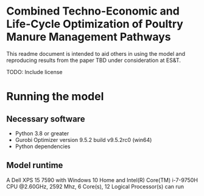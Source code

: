 # Combined Techno-Economic and Life-Cycle Optimization of Poultry Manure Management Pathways

This readme document is intended to aid others in using the model and reproducing results from the paper TBD under consideration at ES&T.

TODO: Include license

# Running the model
## Necessary software

 - Python 3.8 or greater
 - Gurobi Optimizer version 9.5.2 build v9.5.2rc0 (win64)
 - Python dependencies

## Model runtime

A Dell XPS 15 7590 with Windows 10 Home and Intel(R) Core(TM) i-7-9750H CPU @2.60GHz, 2592 Mhz, 6 Core(s), 12 Logical Processor(s) can run
